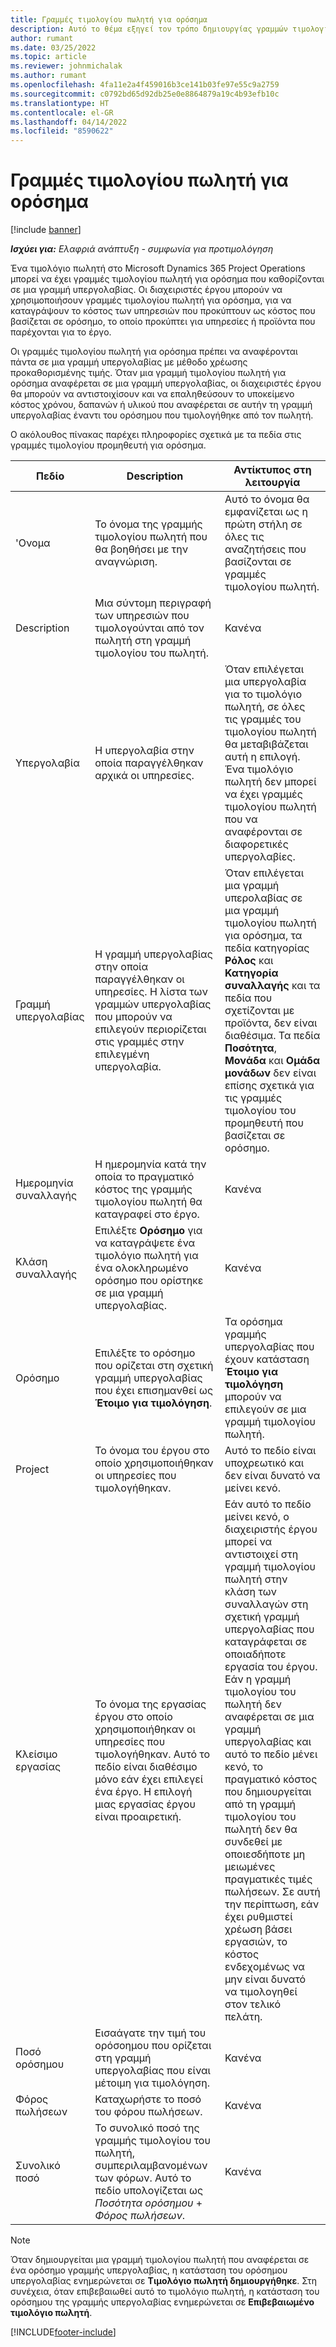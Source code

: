 ```yaml
---
title: Γραμμές τιμολογίου πωλητή για ορόσημα
description: Αυτό το θέμα εξηγεί τον τρόπο δημιουργίας γραμμών τιμολογίου πωλητή για ορόσημα σε μια υπεργολαβία.
author: rumant
ms.date: 03/25/2022
ms.topic: article
ms.reviewer: johnmichalak
ms.author: rumant
ms.openlocfilehash: 4fa11e2a4f459016b3ce141b03fe97e55c9a2759
ms.sourcegitcommit: c0792bd65d92db25e0e8864879a19c4b93efb10c
ms.translationtype: HT
ms.contentlocale: el-GR
ms.lasthandoff: 04/14/2022
ms.locfileid: "8590622"
---
```

# <a name="vendor-invoice-lines-for-milestones"></a>Γραμμές τιμολογίου πωλητή για ορόσημα

[!include [banner](../../includes/dataverse-preview.md)]

_**Ισχύει για:** Ελαφριά ανάπτυξη - συμφωνία για προτιμολόγηση_

Ένα τιμολόγιο πωλητή στο Microsoft Dynamics 365 Project Operations μπορεί να έχει γραμμές τιμολογίου πωλητή για ορόσημα που καθορίζονται σε μια γραμμή υπεργολαβίας. Οι διαχειριστές έργου μπορούν να χρησιμοποιήσουν γραμμές τιμολογίου πωλητή για ορόσημα, για να καταγράψουν το κόστος των υπηρεσιών που προκύπτουν ως κόστος που βασίζεται σε ορόσημο, το οποίο προκύπτει για υπηρεσίες ή προϊόντα που παρέχονται για το έργο.

Οι γραμμές τιμολογίου πωλητή για ορόσημα πρέπει να αναφέρονται πάντα σε μια γραμμή υπεργολαβίας με μέθοδο χρέωσης προκαθορισμένης τιμής. Όταν μια γραμμή τιμολογίου πωλητή για ορόσημα αναφέρεται σε μια γραμμή υπεργολαβίας, οι διαχειριστές έργου θα μπορούν να αντιστοιχίσουν και να επαληθεύσουν το υποκείμενο κόστος χρόνου, δαπανών ή υλικού που αναφέρεται σε αυτήν τη γραμμή υπεργολαβίας έναντι του ορόσημου που τιμολογήθηκε από τον πωλητή.

Ο ακόλουθος πίνακας παρέχει πληροφορίες σχετικά με τα πεδία στις γραμμές τιμολογίου προμηθευτή για ορόσημα.

| Πεδίο | Description | Αντίκτυπος στη λειτουργία |
| --- | --- | --- |
| 'Ονομα | Το όνομα της γραμμής τιμολογίου πωλητή που θα βοηθήσει με την αναγνώριση. | Αυτό το όνομα θα εμφανίζεται ως η πρώτη στήλη σε όλες τις αναζητήσεις που βασίζονται σε γραμμές τιμολογίου πωλητή. |
| Description | Μια σύντομη περιγραφή των υπηρεσιών που τιμολογούνται από τον πωλητή στη γραμμή τιμολογίου του πωλητή. | Κανένα |
| Υπεργολαβία | Η υπεργολαβία στην οποία παραγγέλθηκαν αρχικά οι υπηρεσίες. | Όταν επιλέγεται μια υπεργολαβία για το τιμολόγιο πωλητή, σε όλες τις γραμμές του τιμολογίου πωλητή θα μεταβιβάζεται αυτή η επιλογή. Ένα τιμολόγιο πωλητή δεν μπορεί να έχει γραμμές τιμολογίου πωλητή που να αναφέρονται σε διαφορετικές υπεργολαβίες. |
| Γραμμή υπεργολαβίας | Η γραμμή υπεργολαβίας στην οποία παραγγέλθηκαν οι υπηρεσίες. Η λίστα των γραμμών υπεργολαβίας που μπορούν να επιλεγούν περιορίζεται στις γραμμές στην επιλεγμένη υπεργολαβία. | Όταν επιλέγεται μια γραμμή υπερολαβίας σε μια γραμμή τιμολογίου πωλητή για ορόσημα, τα πεδία κατηγορίας **Ρόλος** και **Κατηγορία συναλλαγής** και τα πεδία που σχετίζονται με προϊόντα, δεν είναι διαθέσιμα. Τα πεδία **Ποσότητα**, **Μονάδα** και **Ομάδα μονάδων** δεν είναι επίσης σχετικά για τις γραμμές τιμολογίου του προμηθευτή που βασίζεται σε ορόσημο. |
| Ημερομηνία συναλλαγής | Η ημερομηνία κατά την οποία το πραγματικό κόστος της γραμμής τιμολογίου πωλητή θα καταγραφεί στο έργο. | Κανένα |
| Κλάση συναλλαγής | Επιλέξτε **Ορόσημο** για να καταγράψετε ένα τιμολόγιο πωλητή για ένα ολοκληρωμένο ορόσημο που ορίστηκε σε μια γραμμή υπεργολαβίας. | Κανένα |
| Ορόσημο | Επιλέξτε το ορόσημο που ορίζεται στη σχετική γραμμή υπεργολαβίας που έχει επισημανθεί ως **Έτοιμο για τιμολόγηση**. | Τα ορόσημα γραμμής υπεργολαβίας που έχουν κατάσταση **Έτοιμο για τιμολόγηση** μπορούν να επιλεγούν σε μια γραμμή τιμολογίου πωλητή. |
| Project | Το όνομα του έργου στο οποίο χρησιμοποιήθηκαν οι υπηρεσίες που τιμολογήθηκαν. | Αυτό το πεδίο είναι υποχρεωτικό και δεν είναι δυνατό να μείνει κενό. |
| Κλείσιμο εργασίας | Το όνομα της εργασίας έργου στο οποίο χρησιμοποιήθηκαν οι υπηρεσίες που τιμολογήθηκαν. Αυτό το πεδίο είναι διαθέσιμο μόνο εάν έχει επιλεγεί ένα έργο. Η επιλογή μιας εργασίας έργου είναι προαιρετική. | Εάν αυτό το πεδίο μείνει κενό, ο διαχειριστής έργου μπορεί να αντιστοιχεί στη γραμμή τιμολογίου πωλητή στην κλάση των συναλλαγών στη σχετική γραμμή υπεργολαβίας που καταγράφεται σε οποιαδήποτε εργασία του έργου. Εάν η γραμμή τιμολογίου του πωλητή δεν αναφέρεται σε μια γραμμή υπεργολαβίας και αυτό το πεδίο μένει κενό, το πραγματικό κόστος που δημιουργείται από τη γραμμή τιμολογίου του πωλητή δεν θα συνδεθεί με οποιεσδήποτε μη μειωμένες πραγματικές τιμές πωλήσεων. Σε αυτή την περίπτωση, εάν έχει ρυθμιστεί χρέωση βάσει εργασιών, το κόστος ενδεχομένως να μην είναι δυνατό να τιμολογηθεί στον τελικό πελάτη. |
| Ποσό ορόσημου | Εισαάγατε την τιμή του ορόσοημου που ορίζεται στη γραμμή υπεργολαβίας που είναι μέτοιμη για τιμολόγηση. | Κανένα |
| Φόρος πωλήσεων | Καταχωρήστε το ποσό του φόρου πωλήσεων. | Κανένα |
| Συνολικό ποσό | Το συνολικό ποσό της γραμμής τιμολογίου του πωλητή, συμπεριλαμβανομένων των φόρων. Αυτό το πεδίο υπολογίζεται ως *Ποσότητα ορόσημου* + *Φόρος πωλήσεων*. | Κανένα |

> [!NOTE]
> Όταν δημιουργείται μια γραμμή τιμολογίου πωλητή που αναφέρεται σε ένα ορόσημο γραμμής υπεργολαβίας, η κατάσταση του ορόσημου υπεργολαβίας ενημερώνεται σε **Τιμολόγιο πωλητή δημιουργήθηκε**. Στη συνέχεια, όταν επιβεβαιωθεί αυτό το τιμολόγιο πωλητή, η κατάσταση του ορόσημου της γραμμής υπεργολαβίας ενημερώνεται σε **Επιβεβαιωμένο τιμολόγιο πωλητή**.

[!INCLUDE[footer-include](../../includes/footer-banner.md)]
